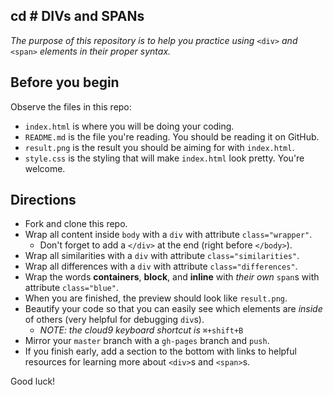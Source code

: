 cd # DIVs and SPANs
---
_The purpose of this repository is to help you practice using_ `<div>` _and_ `<span>` _elements in their proper syntax._

## Before you begin
Observe the files in this repo:  

* `index.html` is where you will be doing your coding.
* `README.md` is the file you're reading.  You should be reading it on GitHub.
* `result.png` is the result you should be aiming for with `index.html`.
* `style.css` is the styling that will make `index.html` look pretty.  You're welcome.

## Directions
* Fork and clone this repo.
* Wrap all content inside `body` with a `div` with attribute `class="wrapper"`.  
  * Don't forget to add a `</div>` at the end (right before `</body>`).
* Wrap all similarities with a `div` with attribute `class="similarities"`.  
* Wrap all differences with a `div` with attribute `class="differences"`.  
* Wrap the words **containers**, **block**, and **inline** with _their own_ `span`s with attribute `class="blue"`.
* When you are finished, the preview should look like `result.png`.
* Beautify your code so that you can easily see which elements are _inside_ of others (very helpful for debugging `div`s).  
  * _NOTE: the cloud9 keyboard shortcut is_ `⌘+shift+B`
* Mirror your `master` branch with a `gh-pages` branch and `push`.
* If you finish early, add a section to the bottom with links to helpful resources for learning more about `<div>`s and `<span>`s.

Good luck!